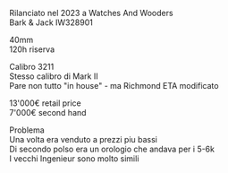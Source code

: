Rilanciato nel 2023 a Watches And Wooders <br>
Bark & Jack
IW328901 

40mm <br>
120h riserva

Calibro 3211 <br>
Stesso calibro di Mark II <br>
Pare non tutto "in house" - ma Richmond ETA modificato

13'000€ retail price <br>
7'000€ second hand

Problema <br>
Una volta era venduto a prezzi piu bassi <br>
Di secondo polso era un orologio che andava per i 5-6k <br> 
I vecchi Ingenieur sono molto simili
